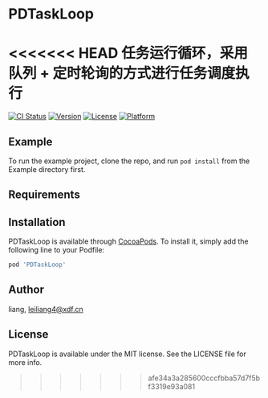 # PDTaskLoop
<<<<<<< HEAD
任务运行循环，采用队列 + 定时轮询的方式进行任务调度执行
=======

[![CI Status](https://img.shields.io/travis/liang/PDTaskLoop.svg?style=flat)](https://travis-ci.org/liang/PDTaskLoop)
[![Version](https://img.shields.io/cocoapods/v/PDTaskLoop.svg?style=flat)](https://cocoapods.org/pods/PDTaskLoop)
[![License](https://img.shields.io/cocoapods/l/PDTaskLoop.svg?style=flat)](https://cocoapods.org/pods/PDTaskLoop)
[![Platform](https://img.shields.io/cocoapods/p/PDTaskLoop.svg?style=flat)](https://cocoapods.org/pods/PDTaskLoop)

## Example

To run the example project, clone the repo, and run `pod install` from the Example directory first.

## Requirements

## Installation

PDTaskLoop is available through [CocoaPods](https://cocoapods.org). To install
it, simply add the following line to your Podfile:

```ruby
pod 'PDTaskLoop'
```

## Author

liang, leiliang4@xdf.cn

## License

PDTaskLoop is available under the MIT license. See the LICENSE file for more info.
>>>>>>> afe34a3a285600cccfbba57d7f5bf3319e93a081
